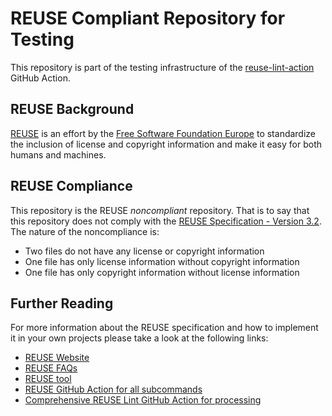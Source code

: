 <!--
SPDX-FileCopyrightText: 2024 Evil Overlord Inc.

SPDX-License-Identifier: WTFPL
-->

# REUSE Compliant Repository for Testing

This repository is part of the testing infrastructure of the [reuse-lint-action](https://github.com/Imamiland/reuse-lint-action) GitHub Action.

## REUSE Background

[REUSE](https://reuse.software) is an effort by the [Free Software Foundation Europe](https://fsfe.org) to standardize the inclusion of license and copyright information and make it easy for both humans and machines.

## REUSE Compliance

This repository is the REUSE _noncompliant_ repository. That is to say that this repository does not comply with the [REUSE Specification - Version 3.2](https://reuse.software/spec-3.2/). The nature of the noncompliance is:

- Two files do not have any license or copyright information
- One file has only license information without copyright information
- One file has only copyright information without license information

## Further Reading

For more information about the REUSE specification and how to implement it in your own projects please take a look at the following links:

- [REUSE Website](https://reuse.software)
- [REUSE FAQs](https://reuse.software/faq/)
- [REUSE tool](https://github.com/fsfe/reuse-tool)
- [REUSE GitHub Action for all subcommands](https://github.com/marketplace/actions/reuse-compliance-check)
- [Comprehensive REUSE Lint GitHub Action for processing](https://github.com/Imamiland/reuse-lint-action)
